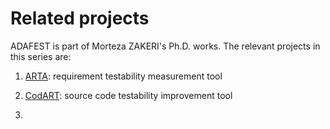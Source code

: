 # Related projects

ADAFEST is part of Morteza ZAKERI's Ph.D. works.
The relevant projects in this series are:

1. [ARTA](https://m-zakeri.github.io/ARTA): requirement testability measurement tool
  
2. [CodART](https://m-zakeri.github.io/CodART): source code testability improvement tool
  
3.
